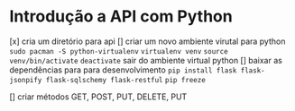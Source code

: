 # Introdução a API com Python

[x] cria um diretório para api
[] criar um novo ambiente virutal para python
  `sudo pacman -S python-virtualenv`
  `virtualenv venv`
  `source venv/bin/activate`
  `deactivate` sair do ambiente virtual python
[] baixar as dependências para para desenvolvimento
  `pip install flask flask-jsonpify flask-sqlschemy flask-restful`
  `pip freeze`

[] criar métodos GET, POST, PUT, DELETE, PUT
